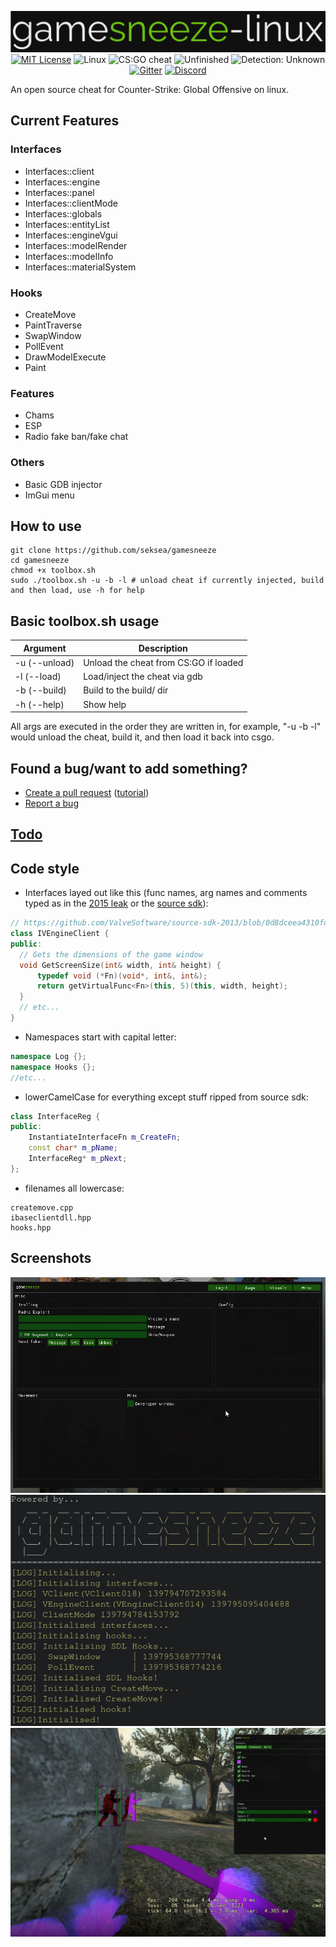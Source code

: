 <p align="center">
  <img src="/res/logo.png" alt="gamesneeze-linux">
  <a href="/LICENSE"><img src="https://img.shields.io/badge/License-MIT-green.svg" alt="MIT License"></a>
  <a><img src="https://img.shields.io/badge/OS-Linux-green.svg" alt="Linux"></a>
  <a><img src="https://img.shields.io/badge/Cheat-CS:GO-green.svg" alt="CS:GO cheat"></a>
  <a><img src="https://img.shields.io/badge/State-Unfinished-red.svg" alt="Unfinished"></a>
  <a><img src="https://img.shields.io/badge/Detection-Undetected-green.svg" alt="Detection: Unknown"></a>
  <a href="https://gitter.im/gamesneeze/community?utm_source=share-link&utm_medium=link&utm_campaign=share-link"><img src="https://img.shields.io/badge/Chat-Gitter-green.svg" alt="Gitter"></a>
  <a href="https://discord.gg/SCHsWHFJMb"><img src="https://img.shields.io/badge/Chat-Discord-blue.svg" alt="Discord"></a>
</p>

An open source cheat for Counter-Strike: Global Offensive on linux.

## Current Features
### Interfaces
- Interfaces::client
- Interfaces::engine
- Interfaces::panel
- Interfaces::clientMode
- Interfaces::globals
- Interfaces::entityList
- Interfaces::engineVgui
- Interfaces::modelRender
- Interfaces::modelInfo
- Interfaces::materialSystem
### Hooks
- CreateMove
- PaintTraverse
- SwapWindow
- PollEvent
- DrawModelExecute
- Paint
### Features
- Chams
- ESP
- Radio fake ban/fake chat
### Others
- Basic GDB injector
- ImGui menu


## How to use
```
git clone https://github.com/seksea/gamesneeze
cd gamesneeze
chmod +x toolbox.sh
sudo ./toolbox.sh -u -b -l # unload cheat if currently injected, build and then load, use -h for help
```

## Basic toolbox.sh usage
| Argument          | Description                           |
| ----------------- | ------------------------------------- |
| -u (--unload)     | Unload the cheat from CS:GO if loaded |
| -l (--load)       | Load/inject the cheat via gdb         |
| -b (--build)      | Build to the build/ dir               |
| -h (--help)       | Show help                             |

All args are executed in the order they are written in, for example, "-u -b -l" would unload the cheat, build it, and then load it back into csgo.


## Found a bug/want to add something?
- [Create a pull request](https://github.com/seksea/gamesneeze/compare) ([tutorial](https://github.com/yangsu/pull-request-tutorial))
- [Report a bug](https://github.com/seksea/gamesneeze/issues/new)

## [Todo](https://github.com/seksea/gamesneeze/projects/1)

## Code style
- Interfaces layed out like this (func names, arg names and comments typed as in the [2015 leak](https://github.com/perilouswithadollarsign/cstrike15_src) or the [source sdk](https://github.com/ValveSoftware/source-sdk-2013)):
```cpp
// https://github.com/ValveSoftware/source-sdk-2013/blob/0d8dceea4310fde5706b3ce1c70609d72a38efdf/sp/src/public/cdll_int.h#L194
class IVEngineClient {
public:
  // Gets the dimensions of the game window
  void GetScreenSize(int& width, int& height) {
	  typedef void (*Fn)(void*, int&, int&);
	  return getVirtualFunc<Fn>(this, 5)(this, width, height);
  }
  // etc...
}
```
- Namespaces start with capital letter:
```cpp
namespace Log {};
namespace Hooks {};
//etc...
```
- lowerCamelCase for everything except stuff ripped from source sdk:
```cpp
class InterfaceReg {
public:
    InstantiateInterfaceFn m_CreateFn;
    const char* m_pName;
    InterfaceReg* m_pNext;
};
```
- filenames all lowercase:
```
createmove.cpp
ibaseclientdll.hpp
hooks.hpp
```

## Screenshots
![Current Menu](res/menu.png)
![Console Output](res/console.png)
![Choms Output](res/chams.png)
